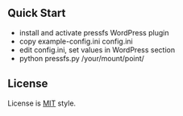 
## Quick Start

- install and activate pressfs WordPress plugin
- copy example-config.ini config.ini
- edit config.ini, set values in WordPress section
- python pressfs.py /your/mount/point/

## License

License is <a href="http://www.opensource.org/licenses/mit-license.php">MIT</a> style.
